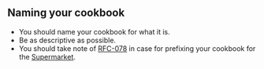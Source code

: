 ## Naming your cookbook
* You should name your cookbook for what it is.
* Be as descriptive as possible.
* You should take note of [RFC-078](https://github.com/chef/chef-rfc/blob/master/rfc078-supermarket-prefix.md) in case for prefixing your cookbook for the [Supermarket](https://supermarket.chef.io).
